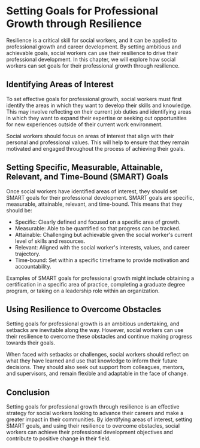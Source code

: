 Setting Goals for Professional Growth through Resilience
===============================================================================================================

Resilience is a critical skill for social workers, and it can be applied to professional growth and career development. By setting ambitious and achievable goals, social workers can use their resilience to drive their professional development. In this chapter, we will explore how social workers can set goals for their professional growth through resilience.

Identifying Areas of Interest
-----------------------------

To set effective goals for professional growth, social workers must first identify the areas in which they want to develop their skills and knowledge. This may involve reflecting on their current job duties and identifying areas in which they want to expand their expertise or seeking out opportunities for new experiences outside of their current work environment.

Social workers should focus on areas of interest that align with their personal and professional values. This will help to ensure that they remain motivated and engaged throughout the process of achieving their goals.

Setting Specific, Measurable, Attainable, Relevant, and Time-Bound (SMART) Goals
--------------------------------------------------------------------------------

Once social workers have identified areas of interest, they should set SMART goals for their professional development. SMART goals are specific, measurable, attainable, relevant, and time-bound. This means that they should be:

* Specific: Clearly defined and focused on a specific area of growth.
* Measurable: Able to be quantified so that progress can be tracked.
* Attainable: Challenging but achievable given the social worker's current level of skills and resources.
* Relevant: Aligned with the social worker's interests, values, and career trajectory.
* Time-bound: Set within a specific timeframe to provide motivation and accountability.

Examples of SMART goals for professional growth might include obtaining a certification in a specific area of practice, completing a graduate degree program, or taking on a leadership role within an organization.

Using Resilience to Overcome Obstacles
--------------------------------------

Setting goals for professional growth is an ambitious undertaking, and setbacks are inevitable along the way. However, social workers can use their resilience to overcome these obstacles and continue making progress towards their goals.

When faced with setbacks or challenges, social workers should reflect on what they have learned and use that knowledge to inform their future decisions. They should also seek out support from colleagues, mentors, and supervisors, and remain flexible and adaptable in the face of change.

Conclusion
----------

Setting goals for professional growth through resilience is an effective strategy for social workers looking to advance their careers and make a greater impact in their communities. By identifying areas of interest, setting SMART goals, and using their resilience to overcome obstacles, social workers can achieve their professional development objectives and contribute to positive change in their field.
